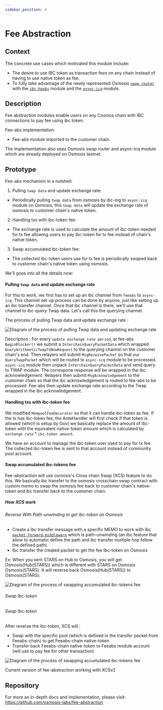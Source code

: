 ```yaml
---
sidebar_position: 4
---
```


# Fee Abstraction

## Context

The concrete use cases which motivated this module include:

- The desire to use IBC token as transaction fees on any chain instead of having to use native token as fee.
- To fully take advantage of the newly represented Osmosis [``swap router``](https://github.com/osmosis-labs/osmosis/tree/main/cosmwasm/contracts) with the [``ibc-hooks``](https://github.com/osmosis-labs/osmosis/tree/main/x/ibc-hooks) module and the [``async-icq``](https://github.com/strangelove-ventures/async-icq) module.


## Description

Fee abstraction modules enable users on any Cosmos chain with IBC connections to pay fee using ibc token.

Fee-abs implementation:

- Fee-abs module imported to the customer chain.

The implememtation also uses Osmosis swap router and async-icq module which are already deployed on Osmosis testnet.

## Prototype

Fee-abs mechanism in a nutshell:

 1. Pulling `twap data` and update exchange rate:

- Periodically pulling `twap data` from osmosis by ibc-ing to `async-icq` module on Osmosis, this `twap data` will update the exchange rate of osmosis to customer chain's native token.

 2. Handling txs with ibc-token fee:

- The exchange rate is used to calculate the amount of ibc-token needed for tx fee allowing users to pay ibc-token for tx fee instead of chain's native token.

 3. Swap accumulated ibc-token fee:

- The collected ibc-token users use for tx fee is periodically swaped back to customer chain's native token using osmosis.

We'll goes into all the details now:

#### Pulling `twap data` and update exchange rate

For this to work, we first has to set up an ibc channel from `feeabs` to `async-icq`. This channel set-up process can be done by anyone, just like setting up an ibc transfer channel. Once that ibc channel is there, we'll use that channel to ibc-query Twap data. Let's call this the querying channel.

The process of pulling Twap data and update exchange rate :

![Diagram of the process of pulling Twap data and updating exchange rate](https://i.imgur.com/HJ9a26H.png "Diagram of the process of pulling Twap data and updating exchange rate")

Description :
    For every `update exchange rate period`, at fee-abs `BeginBlocker()` we submit a `InterchainQueryPacketData` which wrapped `QueryArithmeticTwapToNowRequest` to the querying channel on the customer chain's end. Then relayers will submit `MsgReceivePacket` so that our `QueryTwapPacket` which will be routed to `async-icq` module to be processed. `async-icq` module then unpack `InterchainQueryPacketData` and send query to TWAP module. The correspone response will be wrapped in the ibc acknowledgement. Relayers then submit `MsgAcknowledgement` to the customer chain so that the ibc acknowledgement is routed to fee-abs to be processed. Fee-abs then update exchange rate according to the Twap wrapped in the ibc acknowledgement.

#### Handling txs with ibc-token fee

We modified `MempoolFeeDecorator` so that it can handle ibc-token as fee. If the tx has ibc-token fee, the AnteHandler will first check if that token is allowed (which is setup by Gov) we basically replace the amount of ibc-token with the equivalent native-token amount which is calculated by `exchange rate` * `ibc-token amount`.

We have an account to manage the ibc-token user used to pay for tx fee. The collected ibc-token fee is sent to that account instead of community pool account.

#### Swap accumulated ibc-tokens fee

Fee-abstraction will use osmosis's Cross chain Swap (XCS) feature to do this. We basically ibc transfer to the osmosis crosschain swap contract with custom memo to swap the osmosis fee back to customer chain's native-token and ibc transfer back to the customer chain.

##### How XCS work

###### Reverse With Path-unwinding to get Ibc-token on Osmosis

- Create a ibc transfer message with a specific MEMO to work with ibc [``packet-forward-middleware``](https://github.com/strangelove-ventures/packet-forward-middleware) which is path-unwinding (an ibc feature that allow to automatic define the path and ibc transfer multiple hop follow the defined path)
- Ibc transfer the created packet to get the fee Ibc-token on Osmosis

Ex: When you sent STARS on Hub to Osmosis, you will get Osmosis(Hub(STARS)) which is different with STARS on Osmosis Osmosis(STARS). It will reverse back Osmosis(Hub(STARS)) to Osmosis(STARS):

![Diagram of the process of swapping accumulated ibc-tokens fee](https://i.imgur.com/D1wSrMm.png "Diagram of the process of swapping accumulated ibc-tokens fee")

###### Swap Ibc-token

###### Swap Ibc-token

After reverse the ibc-token, XCS will :

- Swap with the specific pool (which is defined in the transfer packet from Feeabs-chain) to get Feeabs-chain native-token
- Transfer back Feeabs-chain native-token to Feeabs module account (will use to pay fee for other transaction)

![Diagram of the process of swapping accumulated ibc-tokens fee](https://i.imgur.com/YKOK8mr.png "Diagram of the process of swapping accumulated ibc-tokens fee")

Current version of fee-abstraction working with XCSv2

## Repository 
For more an in-depth docs and implementation, please visit: https://github.com/osmosis-labs/fee-abstraction